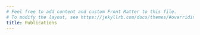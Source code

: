 ```yaml
---
# Feel free to add content and custom Front Matter to this file.
# To modify the layout, see https://jekyllrb.com/docs/themes/#overriding-theme-defaults
title: Publications
---
```


